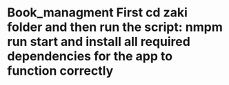 # Book_managment First cd zaki folder and then run the script: nmpm run start and install all required dependencies for the app to function correctly
